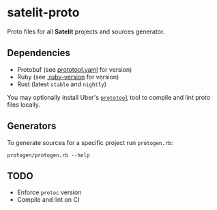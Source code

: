 # satelit-proto

Proto files for all **Satelit** projects and sources generator.

## Dependencies
 
- Protobuf (see [prototool.yaml](prototool.yaml) for version)
- Ruby (see [.ruby-version](.ruby-version) for version)
- Rust (latest `stable` and `nightly`)

You may optionally install Uber's [`prototool`](https://github.com/uber/prototool) tool to compile and lint proto files locally.
 
 ## Generators
 
 To generate sources for a specific project run `protogen.rb`:
 
 `protogen/protogen.rb --help`
 
 ## TODO
 
 - Enforce `protoc` version
 - Compile and lint on CI
